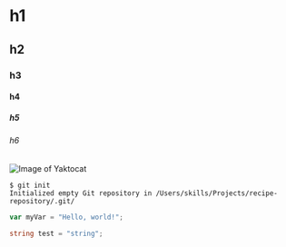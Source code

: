 # h1
## h2
### h3
#### h4
##### h5
###### h6

![Image of Yaktocat](https://images.pexels.com/photos/14704105/pexels-photo-14704105.jpeg?auto=compress&cs=tinysrgb&w=1260&h=750&dpr=1)

```
$ git init
Initialized empty Git repository in /Users/skills/Projects/recipe-repository/.git/
```

``` javascript
var myVar = "Hello, world!";
```

```csharp
string test = "string";
```
